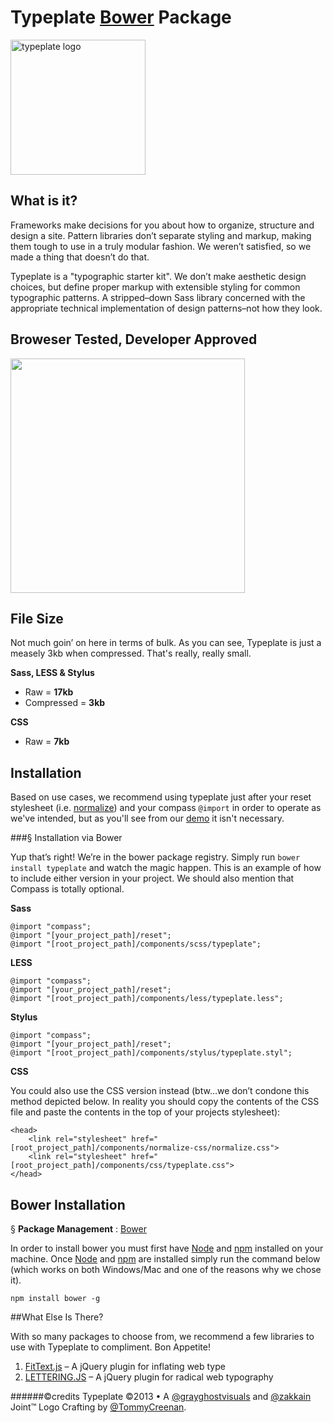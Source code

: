 # Typeplate [Bower](http://twitter.github.com/bower) Package
<a href="//typeplate.com"><img src="http://typeplate.com/img/logo.png" alt="typeplate logo" width="216" height="216"></a>
## What is it?
Frameworks make decisions for you about how to organize, structure and design a site. Pattern libraries don&rsquo;t separate styling and markup, making them tough to use in a truly modular fashion. We weren&rsquo;t satisfied, so we made a thing that doesn&rsquo;t do that.

Typeplate is a "typographic starter kit". We don&rsquo;t make aesthetic design choices, but define proper markup with extensible styling for common typographic patterns. A stripped&ndash;down Sass library concerned with the appropriate technical implementation of design patterns&ndash;not how they look.

## Broweser Tested, Developer Approved
<img src="https://raw.github.com/paulirish/browser-logos/master/all-desktop.png" alt="" width="375">

## File Size
Not much goin&rsquo; on here in terms of bulk. As you can see, Typeplate is just a measely 3kb when compressed. That's really, really small.

**Sass, LESS & Stylus**

- Raw = **17kb**
- Compressed = **3kb**

**CSS**

- Raw = **7kb**

## Installation
Based on use cases, we recommend using typeplate just after your reset stylesheet (i.e. [normalize](http://necolas.github.com/normalize.css)) and your compass ``@import`` in order to operate as we've intended, but as you'll see from our <a href="//typeplate.com/demo">demo</a> it isn't necessary.

###&sect; Installation via Bower

Yup that&rsquo;s right! We&rsquo;re in the bower package registry. Simply run ``bower install typeplate`` and watch the magic happen. This is an example of how to include either version in your project. We should also mention that Compass is totally optional.

**Sass**

	@import "compass";
	@import "[your_project_path]/reset";
	@import "[root_project_path]/components/scss/typeplate";

**LESS**

	@import "compass";
	@import "[your_project_path]/reset";
	@import "[root_project_path]/components/less/typeplate.less";

**Stylus**

	@import "compass";
	@import "[your_project_path]/reset";
	@import "[root_project_path]/components/stylus/typeplate.styl";

**CSS**

You could also use the CSS version instead (btw&hellip;we don&rsquo;t condone this method depicted below. In reality you should copy the contents of the CSS file and paste the contents in the top of your projects stylesheet):

	<head>
		<link rel="stylesheet" href="[root_project_path]/components/normalize-css/normalize.css">
		<link rel="stylesheet" href="[root_project_path]/components/css/typeplate.css">
	</head>

## Bower Installation

&sect; **Package Management** : [Bower](http://twitter.github.com/bower)

In order to install bower you must first have [Node](http://nodejs.org) and [npm](https://npmjs.org) installed on your machine. Once [Node](http://nodejs.org) and [npm](https://npmjs.org) are installed simply run the command below  (which works on both Windows/Mac and one of the reasons why we chose it).

	npm install bower -g

##What Else Is There?

With so many packages to choose from, we recommend a few libraries to use with Typeplate to compliment. Bon Appetite!

1. [FitText.js](http://fittextjs.com) &ndash; A jQuery plugin for inflating web type
2. [LETTERING.JS](http://letteringjs.com) &ndash; A jQuery plugin for radical web typography

######©credits
Typeplate &copy;2013 &bull; A [@grayghostvisuals](https://twitter.com/gryghostvisuals) and [@zakkain](https://twitter.com/zakkain) Joint™
Logo Crafting by [@TommyCreenan](https://twitter.com/TommyCreenan).
